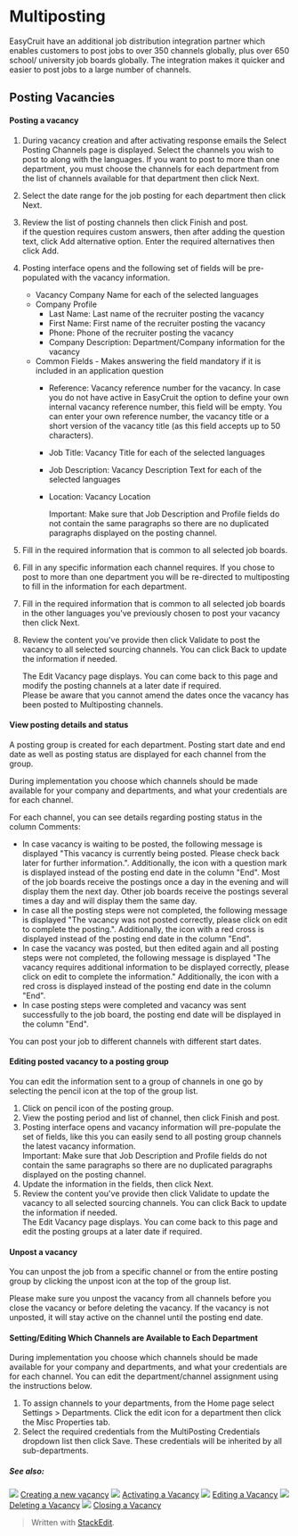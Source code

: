 # Multiposting

EasyCruit have an additional job distribution integration partner which enables customers to post jobs to over 350 channels globally, plus over 650 school/ university job boards globally. The integration makes it quicker and easier to post jobs to a large number of channels.

## Posting Vacancies

#### Posting a vacancy

1.  During vacancy creation and after activating response emails the  Select Posting Channels  page is displayed. Select the channels you wish to post to along with the languages. If you want to post to more than one department, you must choose the channels for each department from the list of channels available for that department then click  Next.
2.  Select the date range for the job posting for each department then click  Next.
3.  Review the list of posting channels then click  Finish and post.  
    if the question requires custom answers, then after adding the question text, click Add alternative option. Enter the required alternatives then click Add.  
    
4.  Posting interface opens and the following set of fields will be pre-populated with the vacancy information.
    -   Vacancy Company Name  for each of the selected languages
    -   Company Profile
        -   Last Name: Last name of the recruiter posting the vacancy
        -   First Name: First name of the recruiter posting the vacancy
        -   Phone: Phone of the recruiter posting the vacancy
        -   Company Description: Department/Company information for the vacancy
    -   Common Fields  - Makes answering the field mandatory if it is included in an application question
        -   Reference: Vacancy reference number for the vacancy. In case you do not have active in EasyCruit the option to define your own internal vacancy reference number, this field will be empty. You can enter your own reference number, the vacancy title or a short version of the vacancy title (as this field accepts up to 50 characters).
        -   Job Title: Vacancy Title for each of the selected languages
        -   Job Description: Vacancy Description Text for each of the selected languages
        -   Location: Vacancy Location  
              
            Important: Make sure that Job Description and Profile fields do not contain the same paragraphs so there are no duplicated paragraphs displayed on the posting channel.
5.  Fill in the required information that is common to all selected job boards.
6.  Fill in any specific information each channel requires. If you chose to post to more than one department you will be re-directed to multiposting to fill in the information for each department.
7.  Fill in the required information that is common to all selected job boards in the other languages you've previously chosen to post your vacancy then click  Next.
8.  Review the content you've provide then click  Validate  to post the vacancy to all selected sourcing channels. You can click  Back  to update the information if needed.  
      
    The  Edit Vacancy  page displays. You can come back to this page and modify the posting channels at a later date if required.  
    Please be aware that you cannot amend the dates once the vacancy has been posted to  Multiposting  channels.

#### View posting details and status

A posting group is created for each department. Posting start date and end date as well as posting status are displayed for each channel from the group.

During implementation you choose which channels should be made available for your company and departments, and what your credentials are for each channel.

For each channel, you can see details regarding posting status in the column  Comments:

-   In case vacancy is waiting to be posted, the following message is displayed "This vacancy is currently being posted. Please check back later for further information.". Additionally, the icon with a question mark is displayed instead of the posting end date in the column "End". Most of the job boards receive the postings once a day in the evening and will display them the next day. Other job boards receive the postings several times a day and will display them the same day.
-   In case all the posting steps were not completed, the following message is displayed "The vacancy was not posted correctly, please click on edit to complete the posting.". Additionally, the icon with a red cross is displayed instead of the posting end date in the column "End".
-   In case the vacancy was posted, but then edited again and all posting steps were not completed, the following message is displayed "The vacancy requires additional information to be displayed correctly, please click on edit to complete the information." Additionally, the icon with a red cross is displayed instead of the posting end date in the column "End".
-   In case posting steps were completed and vacancy was sent successfully to the job board, the posting end date will be displayed in the column "End".

You can post your job to different channels with different start dates.

#### Editing posted vacancy to a posting group

You can edit the information sent to a group of channels in one go by selecting the pencil icon at the top of the group list.

1.  Click on pencil icon of the posting group.
2.  View the posting period and list of channel, then click  Finish and post.
3.  Posting interface opens and vacancy information will pre-populate the set of fields, like this you can easily send to all posting group channels the latest vacancy information.  
    Important: Make sure that Job Description and Profile fields do not contain the same paragraphs so there are no duplicated paragraphs displayed on the posting channel.
4.  Update the information in the fields, then click  Next.
5.  Review the content you've provide then click  Validate  to update the vacancy to all selected sourcing channels. You can click Back to update the information if needed.  
    The  Edit Vacancy  page displays. You can come back to this page and edit the posting groups at a later date if required.

#### Unpost a vacancy

You can unpost the job from a specific channel or from the entire posting group by clicking the unpost icon at the top of the group list.

Please make sure you unpost the vacancy from all channels before you close the vacancy or before deleting the vacancy. If the vacancy is not unposted, it will stay active on the channel until the posting end date.

#### Setting/Editing Which Channels are Available to Each Department

During implementation you choose which channels should be made available for your company and departments, and what your credentials are for each channel. You can edit the department/channel assignment using the instructions below.

1.  To assign channels to your departments, from the  Home page  select  Settings  >  Departments. Click the edit icon for a department then click the  Misc Properties  tab.
2.  Select the required credentials from the  MultiPosting Credentials  dropdown list then click  Save. These credentials will be inherited by all sub-departments.

##### See also:

![](../Resources/Images/icon-document-link.png) [Creating a new vacancy](creating_a_new_vacancy.htm)
![](../Resources/Images/icon-document-link.png) [Activating a Vacancy](activating_a_vacancy.htm)
![](../Resources/Images/icon-document-link.png) [Editing a Vacancy](editing_a_vacancy.htm)
![](../Resources/Images/icon-document-link.png) [Deleting a Vacancy](deleting_a_vacancy.htm)
![](../Resources/Images/icon-document-link.png) [Closing a Vacancy](closing_a_vacancy.htm)



> Written with [StackEdit](https://stackedit.io/).
<!--stackedit_data:
eyJoaXN0b3J5IjpbMTQ4NDM2MTM0NF19
-->